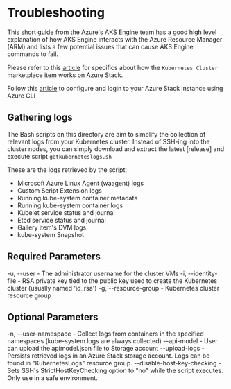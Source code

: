 # Troubleshooting

This short [guide](https://github.com/Azure/aks-engine/blob/master/docs/howto/troubleshooting.md) from the Azure's AKS Engine team has a good high level explanation of how AKS Engine interacts with the Azure Resource Manager (ARM) and lists a few potential issues that can cause AKS Engine commands to fail.

Please refer to this [article](https://docs.microsoft.com/en-us/azure/azure-stack/user/azure-stack-solution-template-kubernetes-trouble) for specifics about how the `Kubernetes Cluster` marketplace item works on Azure Stack.

Follow this [article](https://docs.microsoft.com/azure-stack/user/azure-stack-version-profiles-azurecli2) to configure and login to your Azure Stack instance using Azure CLI

## Gathering logs

The Bash scripts on this directory are aim to simplify the collection of relevant logs from your Kubernetes cluster. Instead of SSH-ing into the cluster nodes, you can simply download and extract the latest [release] and execute script `getkuberneteslogs.sh`  

These are the logs retrieved by the script:

- Microsoft Azure Linux Agent (waagent) logs
- Custom Script Extension logs
- Running kube-system container metadata
- Running kube-system container logs
- Kubelet service status and journal
- Etcd service status and journal
- Gallery item's DVM logs
- kube-system Snapshot

## Required Parameters 

-u, --user           - The administrator username for the cluster VMs
-i, --identity-file  - RSA private key tied to the public key used to create the Kubernetes cluster (usually named 'id_rsa')
-g, --resource-group - Kubernetes cluster resource group

## Optional Parameters

 -n, --user-namespace       - Collect logs from containers in the specified namespaces (kube-system logs are always collected)
--api-model                 - User can upload the apimodel.json file to Storage account
--upload-logs               - Persists retrieved logs in an Azure Stack storage account. Logs can be found in "KubernetesLogs" resource group.
--disable-host-key-checking - Sets SSH's StrictHostKeyChecking option to "no" while the script executes. Only use in a safe environment.
